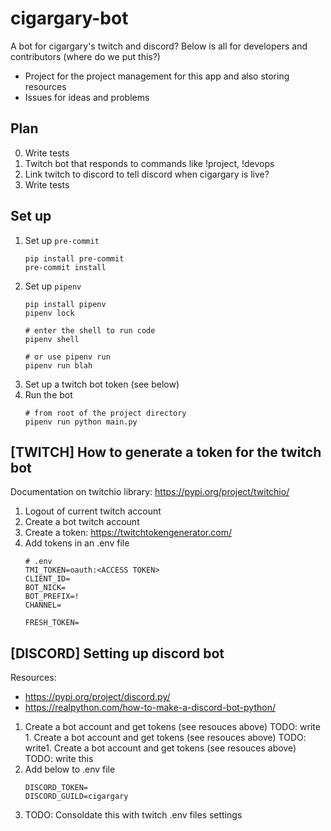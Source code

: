 # cigargary-bot
A bot for cigargary's twitch and discord? Below is all for developers and contributors (where do we put this?)

- Project for the project management for this app and also storing resources
- Issues for ideas and problems

## Plan

0. Write tests
1. Twitch bot that responds to commands like !project, !devops
2. Link twitch to discord to tell discord when cigargary is live?
3. Write tests

## Set up

1. Set up `pre-commit`
	```shell
	pip install pre-commit
	pre-commit install
	```
2. Set up `pipenv`
	```shell
	pip install pipenv
	pipenv lock

	# enter the shell to run code
	pipenv shell

	# or use pipenv run
	pipenv run blah
	```
2. Set up a twitch bot token (see below)
3. Run the bot
	```
	# from root of the project directory
	pipenv run python main.py
	```

## [TWITCH] How to generate a token for the twitch bot

Documentation on twitchio library: https://pypi.org/project/twitchio/

1. Logout of current twitch account
2. Create a bot twitch account
3. Create a token: https://twitchtokengenerator.com/
4. Add tokens in an .env file
	```
	# .env
	TMI_TOKEN=oauth:<ACCESS TOKEN>
	CLIENT_ID=
	BOT_NICK=
	BOT_PREFIX=!
	CHANNEL=

	FRESH_TOKEN=
	```

## [DISCORD] Setting up discord bot

Resources:
- https://pypi.org/project/discord.py/
- https://realpython.com/how-to-make-a-discord-bot-python/
1. Create a bot account and get tokens (see resouces above) TODO: write 1. Create a bot account and get tokens (see resouces above) TODO: write1. Create a bot account and get tokens (see resouces above) TODO: write this
2. Add below to .env file
	``` # discord .env portion
	DISCORD_TOKEN=
	DISCORD_GUILD=cigargary
	```
3. TODO: Consoldate this with twitch .env files settings
